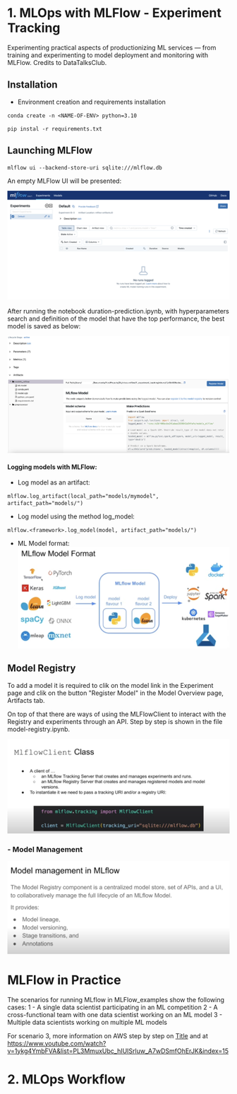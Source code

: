 # 1. MLOps with MLFlow - Experiment Tracking
 Experimenting practical aspects of productionizing ML services — from training and experimenting to model deployment and monitoring with MLFlow. Credits to DataTalksClub.

## Installation
- Environment creation and requirements installation

```
conda create -n <NAME-OF-ENV> python=3.10
```

```
pip instal -r requirements.txt
```



## Launching MLFlow

```
mlflow ui --backend-store-uri sqlite:///mlflow.db
```

An empty MLFlow UI will be presented:

![alt text](images/MLFlow.png)


After running the notebook duration-prediction.ipynb, with hyperparameters search and definition of the model that have the top performance, the best model is saved as below:


![alt text](images/Model-MLFlow.png)


#### Logging models with MLFlow:
- Log model as an artifact:

```
mlflow.log_artifact(local_path="models/mymodel", artifact_path="models/")
```

- Log model using the method log_model:
```
mlflow.<framework>.log_model(model, artifact_path="models/")
```

- ML Model format:
![alt text](images/MLFlow_model_format.png)


## Model Registry

To add a model it is required to clik on the model link in the Experiment page and clik on the button "Register Model" in the Model Overview page, Artifacts tab.

On top of that there are ways of using the MLFlowClient to interact with the Registry and experiments through an API. Step by step is shown in the file model-registry.ipynb.

![alt text](images/MLFlow-CLient.png)

### - Model Management

![alt text](images/MLFlow-model-mgnt.png)


# MLFlow in Practice
The scenarios for running MLflow in MLFlow_examples show the following cases:
1 - A single data scientist participating in an ML competition
2 - A cross-functional team with one data scientist working on an ML model
3 - Multiple data scientists working on multiple ML models

For scenario 3, more information on AWS step by step on [Title](1_experiment_tracking/mlflow_on_aws.md) and at https://www.youtube.com/watch?v=1ykg4YmbFVA&list=PL3MmuxUbc_hIUISrluw_A7wDSmfOhErJK&index=15


# 2. MLOps Workflow
